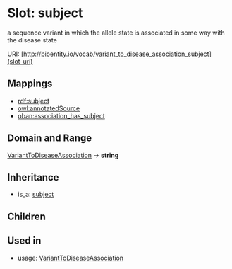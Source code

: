 # Slot: subject


a sequence variant in which the allele state is associated in some way with the disease state

URI: [http://bioentity.io/vocab/variant_to_disease_association_subject](slot_uri)
## Mappings

 * [rdf:subject](http://purl.obolibrary.org/obo/rdf_subject)
 * [owl:annotatedSource](http://purl.obolibrary.org/obo/owl_annotatedSource)
 * [oban:association_has_subject](http://purl.obolibrary.org/obo/oban_association_has_subject)
## Domain and Range

[VariantToDiseaseAssociation](VariantToDiseaseAssociation.md) -> **string**
## Inheritance

 *  is_a: [subject](subject.md)
## Children

## Used in

 *  usage: [VariantToDiseaseAssociation](VariantToDiseaseAssociation.md)
